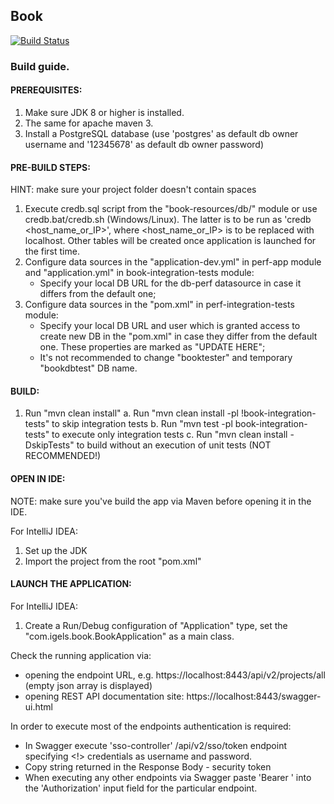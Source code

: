 ## Book
[![Build Status](https://travis-ci.org/Vaisman/book.svg?branch=master)](https://travis-ci.org/Vaisman/book)


###   Build guide.                                                                                              

#### PREREQUISITES:

1. Make sure JDK 8 or higher is installed.
2. The same for apache maven 3. 
3. Install a PostgreSQL database (use 'postgres' as default db owner username and '12345678' as default db owner password)


#### PRE-BUILD STEPS:

HINT: make sure your project folder doesn't contain spaces

1. Execute credb.sql script from the "book-resources/db/" module or use credb.bat/credb.sh (Windows/Linux).
   The latter is to be run as 'credb <host_name_or_IP>', where <host_name_or_IP> is to be replaced with localhost.
   Other tables will be created once application is launched for the first time.
2. Configure data sources in the "application-dev.yml" in perf-app module and "application.yml" in book-integration-tests module:
   - Specify your local DB URL for the db-perf datasource in case it differs from the default one;
3. Configure data sources in the "pom.xml" in perf-integration-tests module:
   - Specify your local DB URL and user which is granted access to create new DB in the "pom.xml" in case they differ from the default one.
     These properties are marked as "UPDATE HERE";
   - It's not recommended to change "booktester" and temporary "bookdbtest" DB name.


#### BUILD:

1. Run "mvn clean install"
    a. Run "mvn clean install -pl !book-integration-tests" to skip integration tests
    b. Run "mvn test -pl book-integration-tests" to execute only integration tests
    c. Run "mvn clean install -DskipTests" to build without an execution of unit tests (NOT RECOMMENDED!)


#### OPEN IN IDE:

NOTE: make sure you've build the app via Maven before opening it in the IDE.

For IntelliJ IDEA:
  1. Set up the JDK
  2. Import the project from the root "pom.xml"

#### LAUNCH THE APPLICATION:

For IntelliJ IDEA:
  1. Create a Run/Debug configuration of "Application" type, set the "com.igels.book.BookApplication" as a main class. 

Check the running application via:
- opening the endpoint URL, e.g. https://localhost:8443/api/v2/projects/all (empty json array is displayed)
- opening REST API documentation site: https://localhost:8443/swagger-ui.html

In order to execute most of the endpoints authentication is required:
- In Swagger execute 'sso-controller' /api/v2/sso/token endpoint specifying <!> credentials as username and password.
- Copy string returned in the Response Body - security token
- When executing any other endpoints via Swagger paste 'Bearer <security token>' into the 'Authorization' input field for the particular endpoint.